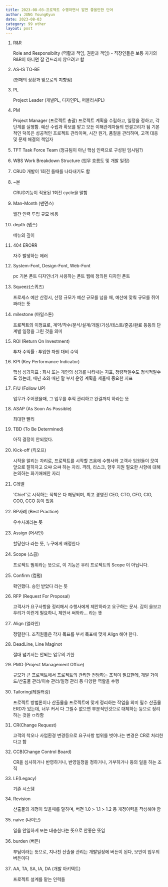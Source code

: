 ```yaml
---
title: 2023-08-03-프로젝트 수행하면서 알면 좋을만한 단어
author: JUNG YoungKyun
date: 2023-08-03
category: 99 other
layout: post
---
```


01. R&R

    Role and Responsibilty (역활과 책임, 권한과 책임) - 직장인들은 보통 자기의 R&R이 아니면 잘 건드리지 않으려고 함
  
02. AS-IS TO-BE

    (현재의 상황과 앞으로의 지향점)
03. PL

    Project Leader (개발PL, 디자인PL, 퍼블리셔PL)
04. PM

    Project Manager (프로젝트 총괄)
  프로젝트 계획을 수립하고, 일정을 정하고, 각 단계를 실행함.
  예산 수립과 확보를 맡고 모든 이해관계자들의 연결고리가 됨
  기본적인 덕목은 성공적인 프로젝트 관리이며, 시간 원가, 품질을 관리하며, 고객 대응 및 문제 해결의 책임자
  
05. TFT
    Task Force Team (정규팀이 아닌 핵심 인력으로 구성된 임시팀?)
06. WBS
    Work Breakdown Structure (업무 흐름도 및 개발 일정)
07. CRUD
    개발이 1회전 돌때를 나타내기도 함
08. ~본

    CRUD기능이 적용된 1회전 cycle을 말함
09. Man-Month (맨먼스)

    월간 인력 투입 규모 비용
10. depth (뎁스)
    
    메뉴의 깊이
11. 404 ERORR
    
    자주 발생하는 에러
12. System-Font, Design-Font, Web-Font
    
    pc 기본 폰트
  디자인너가 사용하는 폰트
  웹에 정의된 디자인 폰트
13. Squeez(스퀴즈)
  
    프로세스 예산 산정시, 산정 규모가 예산 규모를 넘을 때, 예산에 맞춰 규모를 쥐어 짜라는 뜻
14. milestone (마일스톤)
  
    프로젝트의 이정표로, 계약/착수/분석/설계/개발/기성/테스트/준공/완료 등등의 단계별 일정을 그린 것을 의미
15. ROI (Return On Investment)
  
    투자 수익률 : 투입한 자원 대비 수익
16. KPI (Key Performance Indicator)
  
    핵심 성과지표 : 회사 또는 개인의 성과를 나타내는 지표, 정량적일수도 정석적일수도 있는데, 매년 초와 매년 말 부서 운영 계획을 세울때 중요한 지표
17. F/U (Follow UP)
  
    업무가 주어졌을때, 그 업무를 추적 관리하고 완결까지 하라는 뜻
18. ASAP (As Soon As Possible)
  
    최대한 빨리
19. TBD (To Be Determined)
  
    아직 결정이 안되었다.
20. Kick-off (킥오프)
  
    시작을 알리는 자리로, 프로젝트를 시작할 즈음에 수행사와 고객사 임원들이 모여 앞으로 잘하자고 으쌰 으쌰 하는 자리.
  격려, 리스크, 향후 지원 필요한 사항에 대해 논의하는 화기애애한 자리
21. C레벨
  
    'Chief'로 시작하는 직책은 다 해당되며, 최고 경영진
  CEO, CTO, CFO, CIO, COO, CCO 등이 있음
22. BP사례 (Best Practice)
  
    우수사례라는 뜻
23. Assign (어사인)
  
    할당한다 라는 뜻, 누구에게 배정한다
24. Scope (스콥)

    프로젝트 범위라는 뜻으로, 이 기능은 우리 프로젝트의 Scope 이 아닙니다.
25. Confirm (컴펌)

    확인했다. 승인 받았다 라는 뜻
26. RFP (Request For Proposal)

    고객사가 요구사항을 정리해서 수행사에게 제안하라고 요구하는 문서. 갑이 을보고 우리가 이런게 필요하니, 제안서 써와라... 라는 뜻
27. Align (얼라인)

    정렬한다. 조직원들은 각자 목표를 부서 목표에 맞게 Align 해야 한다.
28. DeadLine, Line Maginot

    절대 넘겨서는 안되는 업무의 기한
29. PMO (Project Management Office)

    규모가 큰 프로젝트에서 프로젝트의 관리만 전담하는 조직이 필요한데, 개발 가이드/산출물 관리/이슈 관리/일정 관리 등 다양한 역할을 수행
30. Tailoring(테일러링)

    프로젝트 방법론이나 산출물을 프로젝트에 맞게 정리하는 작업을 의미
  필수 산출물 ERD가 있는데, 너무 커서 다 그릴수 없으면 부분적인것으로 대체하는 등으로 정리하는 것을 ㅁ라함
31. CR(Change Request)

    고객의 착오나 사업환경 변경등으로 요구사항 범위를 벗어나는 변경은 CR로 처리한다고 함
32. CCB(Change Control Board)

    CR을 심사하거나 반영하거나, 반영일정을 정하거나, 거부하거나 등의 일을 하는 조직
33. LE(Legacy)

    기존 시스템
34. Revision

    산출물의 개정이 있을때를 말하며, 버전 1.0 > 1.1 > 1.2 등 개정이력을 작성해야 함
35. naive (나이브)

    일을 안일하게 또는 대충한다는 뜻으로 안좋은 뜻임
36. burden (버든)

    부담이라는 뜻으로, 지나친 산출물 관리는 개발일정에 버든이 된다, 보안이 업무의 버든이다
37. AA, TA, SA, IA, DA (개발 아키텍트)

    프로젝트 설계를 맡는 인력들
